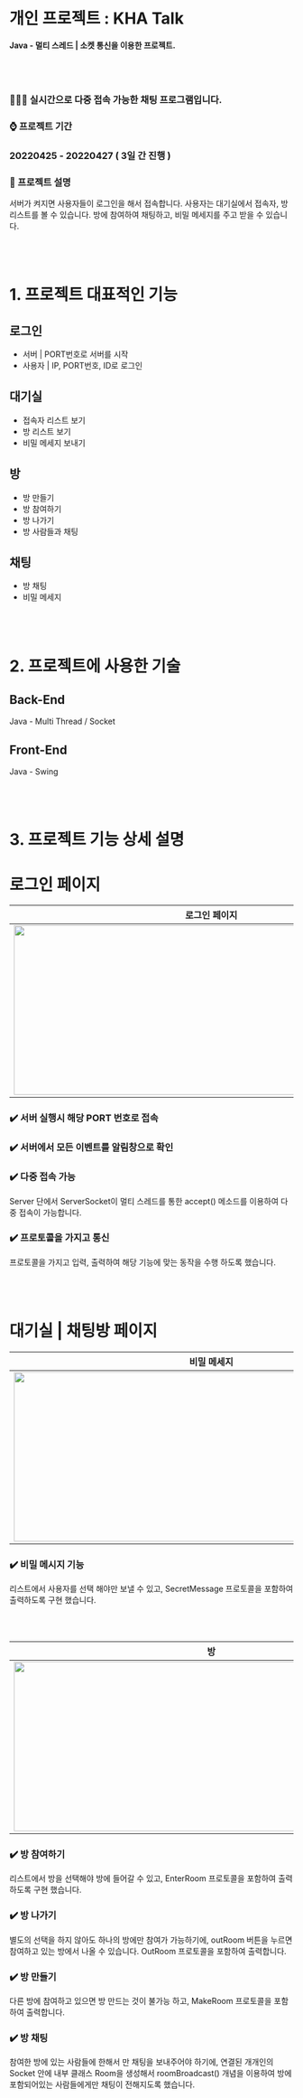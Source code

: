 # 개인 프로젝트 : KHA Talk

**Java - 멀티 스레드 | 소켓 통신을 이용한 프로젝트.**
<br><br><br><br>

### 💁🏻‍♀️ 실시간으로 다중 접속 가능한 채팅 프로그램입니다.

### ⌚ 프로젝트 기간

### 20220425 - 20220427 ( 3일 간 진행 )

### 📂 프로젝트 설명

서버가 켜지면 사용자들이 로그인을 해서 접속합니다. 사용자는 대기실에서 접속자, 방 리스트를 볼 수 있습니다. 방에 참여하여 채팅하고, 비밀 메세지를 주고 받을 수 있습니다.
<br><br><br><br>


# 1. 프로젝트 대표적인 기능

## 로그인

- 서버         |   PORT번호로 서버를 시작
- 사용자       |   IP, PORT번호, ID로 로그인

## 대기실

- 접속자 리스트 보기
- 방 리스트 보기
- 비밀 메세지 보내기

## 방

- 방 만들기
- 방 참여하기
- 방 나가기
- 방 사람들과 채팅

## 채팅

- 방 채팅
- 비밀 메세지
<br><br><br><br>

# 2. 프로젝트에 사용한 기술

## Back-End

Java - Multi Thread / Socket 

## Front-End

Java - Swing
<br><br><br><br>

# 3. 프로젝트 기능 상세 설명

# 로그인 페이지

| 로그인 페이지 |
|------|
|<img src="https://user-images.githubusercontent.com/89136556/181676812-1c48fe4f-7ad6-4774-a581-892fecc2b38f.gif"  width="700" height="300">|


### ✔️ 서버 실행시 해당 PORT 번호로 접속

### ✔️ 서버에서 모든 이벤트를 알림창으로 확인

### ✔️ 다중 접속 가능

Server 단에서 ServerSocket이 멀티 스레드를 통한 accept() 메소드를 이용하여 다중 접속이 가능합니다. 

### ✔️  프로토콜을 가지고 통신

프로토콜을 가지고 입력, 출력하여 해당 기능에 맞는 동작을 수행 하도록 했습니다.
<br><br><br><br>

# 대기실 | 채팅방 페이지

| 비밀 메세지 |
|------|
|<img src="https://user-images.githubusercontent.com/89136556/181676954-1c4f2c6c-278d-4129-96a8-491df03fa7b6.gif"  width="700" height="300">|


### ✔️ 비밀 메시지 기능

리스트에서 사용자를 선택 해야만 보낼 수 있고, SecretMessage 프로토콜을 포함하여 출력하도록 구현 했습니다.

<br><br>

| 방 |
|------|
|<img src="https://user-images.githubusercontent.com/89136556/181677047-03fbf2ca-4319-410d-8934-5a0f857a9713.gif"  width="700" height="300">|

### ✔️ 방 참여하기

리스트에서 방을 선택해야 방에 들어갈 수 있고, EnterRoom 프로토콜을 포함하여 출력하도록 구현 했습니다.

### ✔️ 방 나가기

별도의 선택을 하지 않아도 하나의 방에만 참여가 가능하기에, outRoom 버튼을 누르면 참여하고 있는 방에서 나올 수 있습니다. OutRoom 프로토콜을 포함하여 출력합니다.

### ✔️ 방 만들기

다른 방에 참여하고 있으면 방 만드는 것이 불가능 하고, MakeRoom 프로토콜을 포함하여 출력합니다.

### ✔️ 방 채팅

참여한 방에 있는 사람들에 한해서 만 채팅을 보내주어야 하기에, 연결된 개개인의 Socket 안에 내부 클래스 Room을 생성해서 roomBroadcast() 개념을 이용하여 방에 포함되어있는 사람들에게만 채팅이 전해지도록 했습니다.

